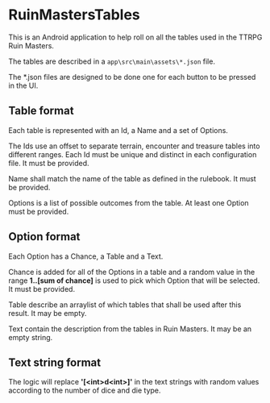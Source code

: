 # RuinMastersTables
This is an Android application to help roll on all the tables used
in the TTRPG Ruin Masters.

The tables are described in a `app\src\main\assets\*.json` file.

The *.json files are designed to be done one for each button to be
pressed in the UI.

## Table format
Each table is represented with an Id, a Name and a set of Options.

The Ids use an offset to separate terrain, encounter and treasure tables
into different ranges. Each Id must be unique and distinct in each
configuration file. It must be provided.

Name shall match the name of the table as defined in the rulebook. It must
be provided.

Options is a list of possible outcomes from the table. At least one Option
must be provided.

## Option format
Each Option has a Chance, a Table and a Text.

Chance is added for all of the Options in a table and a random
value in the range **1..[sum of chance]** is used to pick which Option
that will be selected. It must be provided.

Table describe an arraylist of which tables that shall be used after this
result. It may be empty.

Text contain the description from the tables in Ruin Masters. It may be
an empty string.

## Text string format
The logic will replace **'[\<int>d\<int>]'** in the text strings with random
values according to the number of dice and die type.

